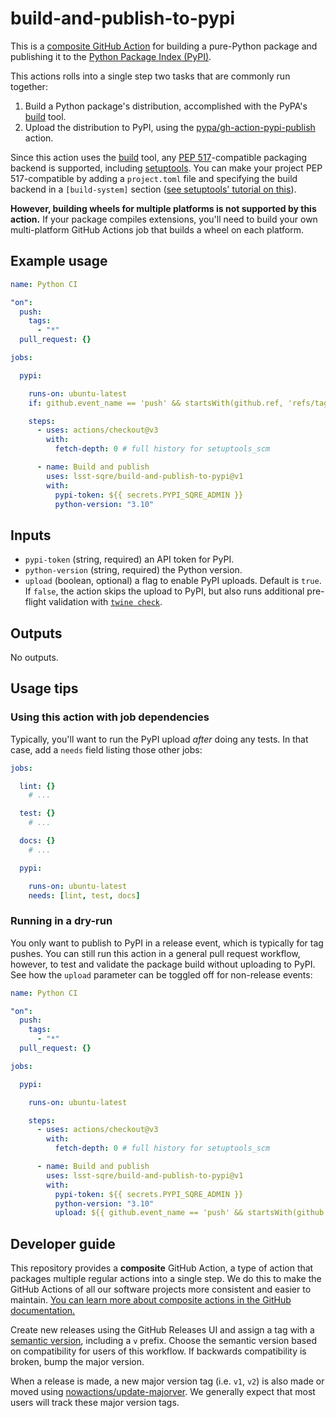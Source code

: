 # build-and-publish-to-pypi

This is a [composite GitHub Action](https://docs.github.com/en/actions/creating-actions/creating-a-composite-action) for building a pure-Python package and publishing it to the [Python Package Index (PyPI)](https://pypi.org).

This actions rolls into a single step two tasks that are commonly run together:

1. Build a Python package's distribution, accomplished with the PyPA's [build](https://pypa-build.readthedocs.io/en/stable/index.html) tool.
2. Upload the distribution to PyPI, using the [pypa/gh-action-pypi-publish](https://github.com/pypa/gh-action-pypi-publish) action.

Since this action uses the [build](https://pypa-build.readthedocs.io/en/stable/index.html) tool, any [PEP 517](https://peps.python.org/pep-0517/)-compatible packaging backend is supported, including [setuptools](https://setuptools.pypa.io/en/latest/).
You can make your project PEP 517-compatible by adding a `project.toml` file and specifying the build backend in a `[build-system]` section ([see setuptools' tutorial on this](https://setuptools.pypa.io/en/latest/build_meta.html)).

**However, building wheels for multiple platforms is not supported by this action.**
If your package compiles extensions, you'll need to build your own multi-platform GitHub Actions job that builds a wheel on each platform.

## Example usage

```yaml
name: Python CI

"on":
  push:
    tags:
      - "*"
  pull_request: {}

jobs:

  pypi:

    runs-on: ubuntu-latest
    if: github.event_name == 'push' && startsWith(github.ref, 'refs/tags/')

    steps:
      - uses: actions/checkout@v3
        with:
          fetch-depth: 0 # full history for setuptools_scm

      - name: Build and publish
        uses: lsst-sqre/build-and-publish-to-pypi@v1
        with:
          pypi-token: ${{ secrets.PYPI_SQRE_ADMIN }}
          python-version: "3.10"
```

## Inputs

- `pypi-token` (string, required) an API token for PyPI.
- `python-version` (string, required) the Python version.
- `upload` (boolean, optional) a flag to enable PyPI uploads. Default is `true`.
  If `false`, the action skips the upload to PyPI, but also runs additional pre-flight validation with [`twine check`](https://twine.readthedocs.io/en/stable/index.html#twine-check).

## Outputs

No outputs.

## Usage tips

### Using this action with job dependencies

Typically, you'll want to run the PyPI upload _after_ doing any tests.
In that case, add a `needs` field listing those other jobs:


```yaml
jobs:

  lint: {}
    # ...

  test: {}
    # ...

  docs: {}
    # ...

  pypi:

    runs-on: ubuntu-latest
    needs: [lint, test, docs]
```

### Running in a dry-run

You only want to publish to PyPI in a release event, which is typically for tag pushes.
You can still run this action in a general pull request workflow, however, to test and validate the package build without uploading to PyPI.
See how the `upload` parameter can be toggled off for non-release events:

```yaml
name: Python CI

"on":
  push:
    tags:
      - "*"
  pull_request: {}

jobs:

  pypi:

    runs-on: ubuntu-latest

    steps:
      - uses: actions/checkout@v3
        with:
          fetch-depth: 0 # full history for setuptools_scm

      - name: Build and publish
        uses: lsst-sqre/build-and-publish-to-pypi@v1
        with:
          pypi-token: ${{ secrets.PYPI_SQRE_ADMIN }}
          python-version: "3.10"
          upload: ${{ github.event_name == 'push' && startsWith(github.ref, 'refs/tags/') }}
```

## Developer guide

This repository provides a **composite** GitHub Action, a type of action that packages multiple regular actions into a single step.
We do this to make the GitHub Actions of all our software projects more consistent and easier to maintain.
[You can learn more about composite actions in the GitHub documentation.](https://docs.github.com/en/actions/creating-actions/creating-a-composite-action)

Create new releases using the GitHub Releases UI and assign a tag with a [semantic version](https://semver.org), including a `v` prefix. Choose the semantic version based on compatibility for users of this workflow. If backwards compatibility is broken, bump the major version.

When a release is made, a new major version tag (i.e. `v1`, `v2`) is also made or moved using [nowactions/update-majorver](https://github.com/marketplace/actions/update-major-version).
We generally expect that most users will track these major version tags.
